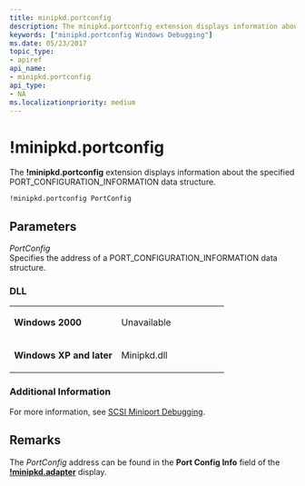 ```yaml
---
title: minipkd.portconfig
description: The minipkd.portconfig extension displays information about the specified PORT_CONFIGURATION_INFORMATION data structure.
keywords: ["minipkd.portconfig Windows Debugging"]
ms.date: 05/23/2017
topic_type:
- apiref
api_name:
- minipkd.portconfig
api_type:
- NA
ms.localizationpriority: medium
---
```


# !minipkd.portconfig


The **!minipkd.portconfig** extension displays information about the specified PORT\_CONFIGURATION\_INFORMATION data structure.

```dbgcmd
!minipkd.portconfig PortConfig 
```

## <span id="Parameters"></span><span id="parameters"></span><span id="PARAMETERS"></span>Parameters


<span id="_______PortConfig______"></span><span id="_______portconfig______"></span><span id="_______PORTCONFIG______"></span> *PortConfig*   
Specifies the address of a PORT\_CONFIGURATION\_INFORMATION data structure.

### <span id="DLL"></span><span id="dll"></span>DLL

<table>
<colgroup>
<col width="50%" />
<col width="50%" />
</colgroup>
<tbody>
<tr class="odd">
<td align="left"><p><strong>Windows 2000</strong></p></td>
<td align="left"><p>Unavailable</p></td>
</tr>
<tr class="even">
<td align="left"><p><strong>Windows XP and later</strong></p></td>
<td align="left"><p>Minipkd.dll</p></td>
</tr>
</tbody>
</table>

 

### <span id="Additional_Information"></span><span id="additional_information"></span><span id="ADDITIONAL_INFORMATION"></span>Additional Information

For more information, see [SCSI Miniport Debugging](scsi-miniport-debugging.md).

## Remarks

The *PortConfig* address can be found in the **Port Config Info** field of the [**!minipkd.adapter**](-minipkd-adapter.md) display.

 

 





